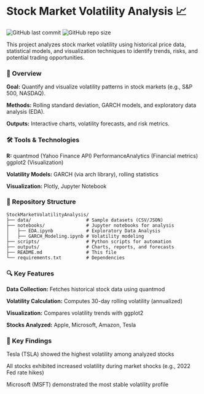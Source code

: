 # Stock Market Volatility Analysis 📈

![GitHub last commit](https://img.shields.io/github/last-commit/noufyahya/StockMarketVolatilityAnalysis?color=blue)
![GitHub repo size](https://img.shields.io/github/repo-size/noufyahya/StockMarketVolatilityAnalysis?color=green)

This project analyzes stock market volatility using historical price data, statistical models, and visualization techniques to identify trends, risks, and potential trading opportunities.

### 📌 Overview
**Goal:** Quantify and visualize volatility patterns in stock markets (e.g., S&P 500, NASDAQ).

**Methods:** Rolling standard deviation, GARCH models, and exploratory data analysis (EDA).

**Outputs:** Interactive charts, volatility forecasts, and risk metrics.

### 🛠️ Tools & Technologies
**R:**  quantmod (Yahoo Finance API) PerformanceAnalytics (Financial metrics) ggplot2 (Visualization)

**Volatility Models:** GARCH (via arch library), rolling statistics

**Visualization:** Plotly, Jupyter Notebook

### 📂 Repository Structure

```
StockMarketVolatilityAnalysis/
├── data/                    # Sample datasets (CSV/JSON)
├── notebooks/               # Jupyter notebooks for analysis
│   ├── EDA.ipynb            # Exploratory Data Analysis
│   ├── GARCH_Modeling.ipynb # Volatility modeling
├── scripts/                 # Python scripts for automation
├── outputs/                 # Charts, reports, and forecasts
├── README.md                # This file
└── requirements.txt         # Dependencies
```

### 🔍 Key Features
**Data Collection:** Fetches historical stock data using quantmod

**Volatility Calculation:** Computes 30-day rolling volatility (annualized)

**Visualization:** Compares volatility trends with ggplot2

**Stocks Analyzed:** Apple, Microsoft, Amazon, Tesla

### 📌 Key Findings
Tesla (TSLA) showed the highest volatility among analyzed stocks

All stocks exhibited increased volatility during market shocks (e.g., 2022 Fed rate hikes)

Microsoft (MSFT) demonstrated the most stable volatility profile


